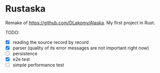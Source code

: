 # Rustaska

Remake of https://github.com/DLakomy/Alaska. My first project in Rust.

TODO:
- [X] reading the source record by record
- [X] parser (quality of its error messages are not important right now)
- [ ] persistence
- [X] e2e test
- [ ] simple performance test
